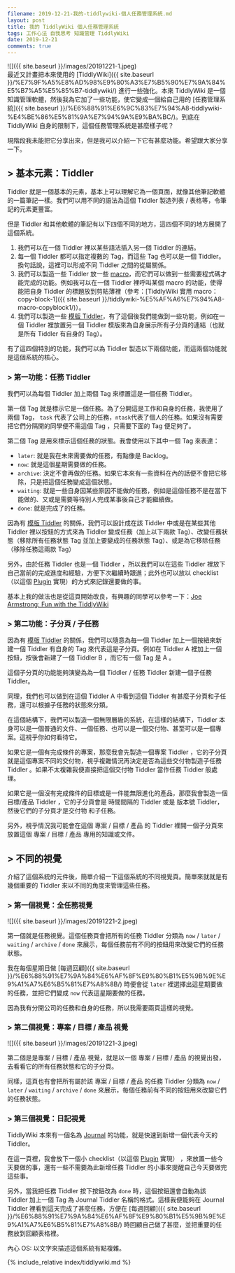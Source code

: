 ```yaml
---
filename: 2019-12-21-我的-tiddlywiki-個人任務管理系統.md
layout: post
title: 我的 TiddlyWiki 個人任務管理系統
tags: 工作心法 自我思考 知識管理 TiddlyWiki
date: 2019-12-21
comments: true
---
```


![]({{ site.baseurl }}/images/20191221-1.jpeg)  
最近又計畫把本來使用的 [TiddlyWiki]({{ site.baseurl }}/%E7%9F%A5%E8%AD%98%E9%80%A3%E7%B5%90%E7%9A%84%E5%B7%A5%E5%85%B7-tiddlywiki/) 進行一些強化。本來 TiddlyWiki 是一個知識管理軟體，然後我為它加了一些功能，使它變成一個給自己用的 [任務管理系統]({{ site.baseurl }}/%E6%88%91%E6%9C%83%E7%94%A8-tiddlywiki-%E4%BE%86%E5%81%9A%E7%94%9A%E9%BA%BC/)。到底在 TiddlyWiki 自身的限制下，這個任務管理系統是甚麼樣子呢？

現階段我未能把它分享出來，但是我可以介紹一下它有甚麼功能。希望跟大家分享一下。

## > 基本元素：Tiddler

Tiddler 就是一個基本的元素，基本上可以理解它為一個頁面，就像其他筆記軟體的一篇筆記一樣。我們可以用不同的語法為這個 Tiddler 製造列表 / 表格等，令筆記的元素更豐富。

但是 Tiddler 和其他軟體的筆記有以下四個不同的地方，這四個不同的地方展開了這個系統。

1. 我們可以在一個 Tiddler 裡以某些語法插入另一個 Tiddler 的連結。
2. 每一個 Tiddler 都可以指定複數的 Tag，而這些 Tag 也可以是一個 Tiddler。換句話說，這裡可以形成不同 Tiddler 之間的從屬關係。
3. 我們可以製造一些 Tiddler 放一些 [macro](https://tiddlywiki.com/static/Macros%2520in%2520WikiText.html)，而它們可以做到一些需要程式碼才能完成的功能。例如我可以在一個 Tiddler 裡呼叫某個 macro 的功能，使得能把自身 Tiddler 的標題放到剪貼薄裡（參考：[TiddlyWiki 實用 macro：copy-block-1]({{ site.baseurl }}/tiddlywiki-%E5%AF%A6%E7%94%A8-macro-copyblock1/)）。
4. 我們可以製造一些 [模版 Tiddler](https://tiddlywiki.com/static/TemplateTiddlers.html)，有了這個後我們能做到一些功能，例如在一個 Tiddler 裡放置另一個 Tiddler 模版來為自身展示所有子分頁的連結（也就是所有 Tiddler 有自身的 Tag）。

有了這四個特別的功能，我們可以為 Tiddler 製造以下兩個功能，而這兩個功能就是這個系統的核心。

### > 第一功能：任務 Tiddler

我們可以為每個 Tiddler 加上兩個 Tag 來標置這是一個任務 Tiddler。

第一個 Tag 就是標示它是一個任務。為了分開這是工作和自身的任務，我使用了兩個 Tag， `task` 代表了公司上的任務，`ntask`代表了個人的任務。如果沒有需要把它們分隔開的同學便不需這個 Tag ，只需要下面的 Tag 便足夠了。

第二個 Tag 是用來標示這個任務的狀態。我會使用以下其中一個 Tag 來表達：

* `later`: 就是我在未來需要做的任務，有點像是 Backlog。
* `now`: 就是這個星期需要做的任務。
* `archive`: 決定不會再做的任務。如果它本來有一些資料在內的話便不會把它移除，只是把這個任務變成這個狀態。
* `waiting`: 就是一些自身因某些原因不能做的任務，例如是這個任務不是在當下能做的、又或是需要等待別人完成某事後自己才能繼續做。
* `done`: 就是完成了的任務。

因為有 [模版 Tiddler](https://tiddlywiki.com/static/TemplateTiddlers.html) 的關係，我們可以設計成在該 Tiddler 中或是在某些其他 Tiddler 裡以按鈕的方式來為 Tiddler 變成任務（加上以下兩款 Tag）、改變任務狀態（移除所有任務狀態 Tag 並加上要變成的任務狀態 Tag）、或是為它移除任務（移除任務這兩款 Tag）

另外，由於任務 Tiddler 也是一個 Tiddler ，所以我們可以在這些 Tiddler 裡放下自己當前的完成進度和經驗，方便下次繼續時跟進；此外也可以放以 checklist（以這個 [Plugin](https://github.com/tgrosinger/tw5-checklist) 實現）的方式來記錄還要做的事。

基本上我的做法也是從這頁開始改良，有興趣的同學可以參考一下：[Joe Armstrong: Fun with the TiddlyWiki](https://joearms.github.io/#2018-12-26%20Fun%20with%20the%20TiddlyWiki)

### > 第二功能：子分頁 / 子任務

因為有 [模版 Tiddler](https://tiddlywiki.com/static/TemplateTiddlers.html) 的關係，我們可以隨意為毎一個 Tiddler 加上一個按紐來新建一個 Tiddler 有自身的 Tag 來代表這是子分頁。例如在 Tiddler A 裡加上一個按鈕，按後會新建了一個 Tiddler B ，而它有一個 Tag 是 A 。

這個子分頁的功能能夠演變為為一個 Tiddler / 任務 Tiddler 新建一個子任務 Tiddler。

同理，我們也可以做到在這個 Tiddler A 中看到這個 Tiddler 有甚麼子分頁和子任務，還可以根據子任務的狀態來分類。

在這個結構下，我們可以製造一個無限層級的系統，在這樣的結構下，Tiddler 本身可以是一個普通的文件、一個任務、也可以是一個交付物、甚至可以是一個專案。這視乎你如何看待它。

如果它是一個有完成條件的專案，那麼我會先製造一個專案 Tiddler ，它的子分頁就是這個專案不同的交付物，視乎複雜情況再決定是否為這些交付物製造子任務 Tiddler 。如果不太複雜我便直接把這個交付物 Tiddler 當作任務 Tiddler 般處理。

如果它是一個沒有完成條件的目標或是一件能無限進化的產品，那麼我會製造一個目標/產品 Tiddler ，它的子分頁會是 時間間隔的 Tiddler 或是 版本號 Tiddler，然後它們的子分頁才是交付物 和子任務。

另外，視乎情況我可能會在這個 專案 / 目標 / 產品 的 Tiddler 裡開一個子分頁來放置這個 專案 / 目標 / 產品 專用的知識或文件。

## > 不同的視覺

介紹了這個系統的元件後，簡單介紹一下這個系統的不同視覺頁。簡單來就就是有幾個重要的 Tiddler 來以不同的角度來管理這些任務。

### > 第一個視覺：全任務視覺

![]({{ site.baseurl }}/images/20191221-2.jpeg)

第一個就是任務視覺。這個任務頁會把所有的任務 Tiddler 分類為 `now` / `later` / `waiting` / `archive` / `done` 來展示，每個任務前有不同的按鈕用來改變它們的任務狀態。

我在每個星期日做 [每週回顧]({{ site.baseurl }}/%E6%88%91%E7%9A%84%E6%AF%8F%E9%80%B1%E5%9B%9E%E9%A1%A7%E6%B5%81%E7%A8%8B/) 時便會從 `later` 裡選擇出這星期要做的任務，並把它們變成 `now` 代表這星期要做的任務。

因為我有分開公司的任務和自身的任務，所以我需要兩頁這樣的視覺。

### > 第二個視覺：專案 / 目標 / 產品 視覺

![]({{ site.baseurl }}/images/20191221-3.jpeg)

第二個是是專案 / 目標 / 產品 視覺，就是以一個 專案 / 目標 / 產品 的視覺出發，去看看它的所有任務狀態和它的子分頁。

同樣，這頁也有會把所有屬於該 專案 / 目標 / 產品 的任務 Tiddler 分類為 `now` / `later` / `waiting` / `archive` / `done` 來展示，每個任務前有不同的按鈕用來改變它們的任務狀態。

### > 第三個視覺：日記視覺

TiddlyWiki 本來有一個名為 [Journal](https://tiddlywiki.com/static/Creating%2520journal%2520tiddlers.html) 的功能，就是快速到新增一個代表今天的 Tiddler。

在這一頁裡，我會放下一個小 checklist（以這個 [Plugin](https://github.com/tgrosinger/tw5-checklist) 實現） ，來放置一些今天要做的事，還有一些不需要為此新增任務 Tiddler 的小事來提醒自己今天要做完這些事。

另外，當我把任務 Tiddler 按下按鈕改為 `done` 時，這個按鈕還會自動為該 Tiddler 加上一個 Tag 為 Journal Tiddler 名稱的格式。這樣我便能夠在 Journal Tiddler 裡看到這天完成了甚麼任務，方便在 [每週回顧]({{ site.baseurl }}/%E6%88%91%E7%9A%84%E6%AF%8F%E9%80%B1%E5%9B%9E%E9%A1%A7%E6%B5%81%E7%A8%8B/) 時回顧自己做了甚麼，並把重要的任務放到回顧表格裡。

內心 OS: 以文字來描述這個系統有點複雜。


{% include_relative index/tiddlywiki.md %}